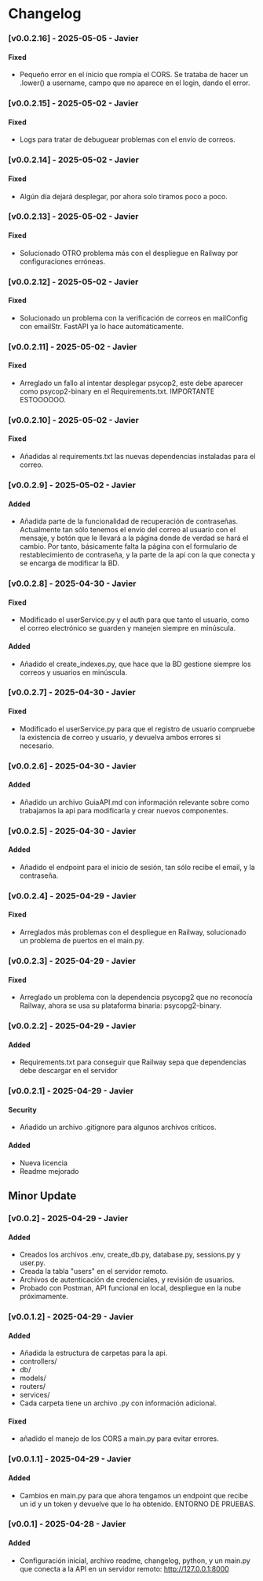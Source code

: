 # Changelog

### [v0.0.2.16] - 2025-05-05 - Javier 
#### Fixed
- Pequeño error en el inicio que rompía el CORS. Se trataba de hacer un .lower() a username, campo que no aparece en el login, dando el error.

### [v0.0.2.15] - 2025-05-02 - Javier 
#### Fixed
- Logs para tratar de debuguear problemas con el envío de correos.

### [v0.0.2.14] - 2025-05-02 - Javier 
#### Fixed
- Algún día dejará desplegar, por ahora solo tiramos poco a poco.

### [v0.0.2.13] - 2025-05-02 - Javier 
#### Fixed
- Solucionado OTRO problema más con el despliegue en Railway por configuraciones erróneas.

### [v0.0.2.12] - 2025-05-02 - Javier 
#### Fixed
- Solucionado un problema con la verificación de correos en mailConfig con emailStr. FastAPI ya lo hace automáticamente.

### [v0.0.2.11] - 2025-05-02 - Javier 
#### Fixed
- Arreglado un fallo al intentar desplegar psycop2, este debe aparecer como psycop2-binary en el Requirements.txt. IMPORTANTE ESTOOOOOO.

### [v0.0.2.10] - 2025-05-02 - Javier 
#### Fixed
- Añadidas al requirements.txt las nuevas dependencias instaladas para el correo.

### [v0.0.2.9] - 2025-05-02 - Javier 
#### Added
- Añadida parte de la funcionalidad de recuperación de contraseñas. Actualmente tan sólo tenemos el envío del correo al usuario con el mensaje, y botón que le llevará a la página donde de verdad se hará el cambio. Por tanto, básicamente falta la página con el formulario de restablecimiento de contraseña, y la parte de la api con la que conecta y se encarga de modificar la BD.

### [v0.0.2.8] - 2025-04-30 - Javier 
#### Fixed
- Modificado el userService.py y el auth para que tanto el usuario, como el correo electrónico se guarden y manejen siempre en minúscula.
#### Added
- Añadido el create_indexes.py, que hace que la BD gestione siempre los correos y usuarios en minúscula.

### [v0.0.2.7] - 2025-04-30 - Javier 
#### Fixed
- Modificado el userService.py para que el registro de usuario compruebe la existencia de correo y usuario, y devuelva ambos errores si necesario.

### [v0.0.2.6] - 2025-04-30 - Javier 
#### Added
- Añadido un archivo GuiaAPI.md con información relevante sobre como trabajamos la api para modificarla y crear nuevos componentes.

### [v0.0.2.5] - 2025-04-30 - Javier 
#### Added
- Añadido el endpoint para el inicio de sesión, tan sólo recibe el email, y la contraseña.

### [v0.0.2.4] - 2025-04-29 - Javier 
#### Fixed
- Arreglados más problemas con el despliegue en Railway, solucionado un problema de puertos en el main.py.

### [v0.0.2.3] - 2025-04-29 - Javier 
#### Fixed
- Arreglado un problema con la dependencia psycopg2 que no reconocía Railway, ahora se usa su plataforma binaria: psycopg2-binary.

### [v0.0.2.2] - 2025-04-29 - Javier 
#### Added
- Requirements.txt para conseguir que Railway sepa que dependencias debe descargar en el servidor

### [v0.0.2.1] - 2025-04-29 - Javier 
#### Security
- Añadido un archivo .gitignore para algunos archivos críticos.
#### Added
- Nueva licencia
- Readme mejorado

## Minor Update
### [v0.0.2] - 2025-04-29 - Javier 
#### Added
- Creados los archivos .env, create_db.py, database.py, sessions.py y user.py.
- Creada la tabla "users" en el servidor remoto.
- Archivos de autenticación de credenciales, y revisión de usuarios.
- Probado con Postman, API funcional en local, despliegue en la nube próximamente.

### [v0.0.1.2] - 2025-04-29 - Javier 
#### Added
- Añadida la estructura de carpetas para la api.
- controllers/
- db/
- models/
- routers/
- services/
- Cada carpeta tiene un archivo .py con información adicional.
#### Fixed
- añadido el manejo de los CORS a main.py para evitar errores.

### [v0.0.1.1] - 2025-04-29 - Javier 
#### Added
- Cambios en main.py para que ahora tengamos un endpoint que recibe un id y un token y devuelve que lo ha obtenido. ENTORNO DE PRUEBAS.

### [v0.0.1] - 2025-04-28 - Javier 
#### Added
- Configuración inicial, archivo readme, changelog, python, y un main.py que conecta a la API en un servidor remoto: http://127.0.0.1:8000